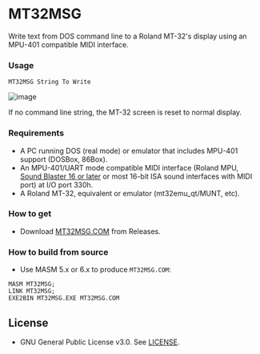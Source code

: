 # MT32MSG
Write text from DOS command line to a Roland MT-32's display using an MPU-401 compatible MIDI interface.

### Usage

`MT32MSG String To Write`

![image](https://github.com/user-attachments/assets/deafd088-f564-4b88-bd6d-f38ebb05f60a)

If no command line string, the MT-32 screen is reset to normal display.

### Requirements
- A PC running DOS (real mode) or emulator that includes MPU-401 support (DOSBox, 86Box).
- An MPU-401/UART mode compatible MIDI interface (Roland MPU, [Sound Blaster 16 or later](https://en.wikipedia.org/wiki/Sound_Blaster#Third_generation_Sound_Blasters,_16-bit_ISA_cards) or most 16-bit ISA sound interfaces with MIDI port) at I/O port 330h.
- A Roland MT-32, equivalent or emulator (mt32emu_qt/MUNT, etc).

### How to get
- Download [MT32MSG.COM](https://github.com/640-KB/MT32MSG/releases) from Releases.

### How to build from source
- Use MASM 5.x or 6.x to produce `MT32MSG.COM`:

```
MASM MT32MSG;
LINK MT32MSG;
EXE2BIN MT32MSG.EXE MT32MSG.COM
```

## License

- GNU General Public License v3.0. See [LICENSE](LICENSE).
